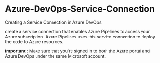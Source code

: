 # Azure-DevOps-Service-Connection
Creating a Service Connection in Azure DevOps

create a service connection that enables Azure Pipelines to access your Azure subscription. Azure Pipelines uses this service connection to deploy the code to Azure resources.

**Important** : Make sure that you're signed in to both the Azure portal and Azure DevOps under the same Microsoft account.
